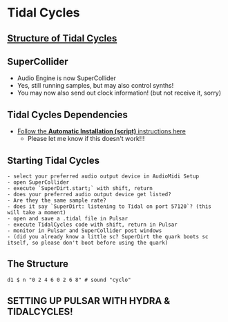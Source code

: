 # Tidal Cycles

## [Structure of Tidal Cycles](https://tidalcycles.org/docs/getting-started/tidal_start)

## SuperCollider
- Audio Engine is now SuperCollider
- Yes, still running samples, but may also control synths!
- You may now also send out clock information! (but not receive it, sorry)

## Tidal Cycles Dependencies
- [Follow the **Automatic Installation (script)** instructions here](https://tidalcycles.org/docs/getting-started/macos_install)
  - Please let me know if this doesn't work!!!

## Starting Tidal Cycles
    - select your preferred audio output device in AudioMidi Setup
    - open SuperCollider
    - execute `SuperDirt.start;` with shift, return
    - does your preferred audio output device get listed?
    - Are they the same sample rate?
    - does it say `SuperDirt: listening to Tidal on port 57120`? (this will take a moment)
    - open and save a .tidal file in Pulsar
    - execute TidalCycles code with shift, return in Pulsar
    - monitor in Pulsar and SuperCollider post windows
    - (did you already know a little sc? SuperDirt the quark boots sc itself, so please don't boot before using the quark)

## The Structure
`d1 $ n "0 2 4 6 0 2 6 8" # sound "cyclo"`

## SETTING UP PULSAR WITH HYDRA & TIDALCYCLES!
